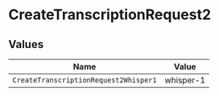 # CreateTranscriptionRequest2


## Values

| Name                                  | Value                                 |
| ------------------------------------- | ------------------------------------- |
| `CreateTranscriptionRequest2Whisper1` | whisper-1                             |